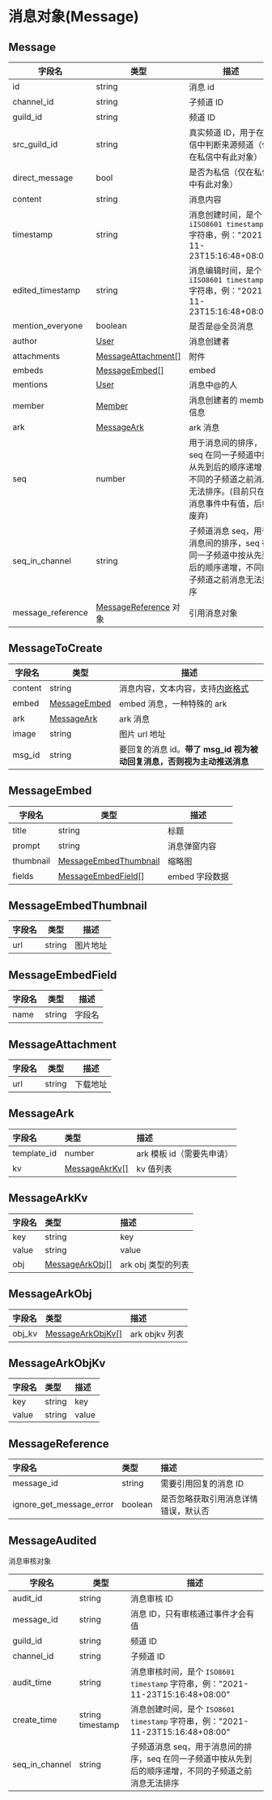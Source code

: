 # 消息对象(Message) <Badge text="v1.0.0" />

## Message

| 字段名            | 类型                                       | 描述                                                                                                                       |
| ----------------- | ------------------------------------------ | -------------------------------------------------------------------------------------------------------------------------- |
| id                | string                                     | 消息 id                                                                                                                    |
| channel_id        | string                                     | 子频道 ID                                                                                                                  |
| guild_id          | string                                     | 频道 ID                                                                                                                    |
| src_guild_id      | string                                    | 真实频道 ID，用于在私信中判断来源频道（仅在私信中有此对象）                                                                    |
| direct_message    | bool                                      | 是否为私信（仅在私信中有此对象）                                                                                             |
| content           | string                                     | 消息内容                                                                                                                   |
| timestamp         | string                                     | 消息创建时间，是个 `iISO8601 timestamp` 字符串，例："2021-11-23T15:16:48+08:00"                                            |
| edited_timestamp  | string                                     | 消息编辑时间，是个 `iISO8601 timestamp` 字符串，例："2021-11-23T15:16:48+08:00"                                            |
| mention_everyone  | boolean                                    | 是否是@全员消息                                                                                                            |
| author            | [User](../model/user#user)                 | 消息创建者                                                                                                                 |
| attachments       | [MessageAttachment[]](#messageattachment)  | 附件                                                                                                                       |
| embeds            | [MessageEmbed[]](#messageembed)            | embed                                                                                                                      |
| mentions          | [User](../model/user#user)                 | 消息中@的人                                                                                                                |
| member            | [Member](../model/member.md#member)        | 消息创建者的 member 信息                                                                                                   |
| ark               | [MessageArk](#messageark)                  | ark 消息                                                                                                                   |
| seq               | number                                     | 用于消息间的排序，seq 在同一子频道中按从先到后的顺序递增，不同的子频道之前消息无法排序。(目前只在消息事件中有值，后续废弃) |
| seq_in_channel    | string                                     | 子频道消息 seq，用于消息间的排序，seq 在同一子频道中按从先到后的顺序递增，不同的子频道之前消息无法排序                     |
| message_reference | [MessageReference](#messagereference) 对象 | 引用消息对象                                                                                                               |

## MessageToCreate

| 字段名  | 类型                          | 描述                                                                    |
| ------- | ----------------------------- | ----------------------------------------------------------------------- |
| content | string                        | 消息内容，文本内容，支持[内嵌格式](message_format.md)                   |
| embed   | [MessageEmbed](#messageembed) | embed 消息，一种特殊的 ark                                              |
| ark     | [MessageArk](#messageark)     | ark 消息                                                                |
| image   | string                        | 图片 url 地址                                                           |
| msg_id  | string                        | 要回复的消息 id。**带了 msg_id 视为被动回复消息，否则视为主动推送消息** |

## MessageEmbed

| 字段名    | 类型                                            | 描述           |
| --------- | ----------------------------------------------- | -------------- |
| title     | string                                          | 标题           |
| prompt    | string                                          | 消息弹窗内容   |
| thumbnail | [MessageEmbedThumbnail](#messageembedthumbnail) | 缩略图         |
| fields    | [MessageEmbedField[]](#messageembedfield)       | embed 字段数据 |

## MessageEmbedThumbnail

| 字段名 | 类型   | 描述     |
| ------ | ------ | -------- |
| url    | string | 图片地址 |

## MessageEmbedField

| 字段名 | 类型   | 描述   |
| ------ | ------ | ------ |
| name   | string | 字段名 |

## MessageAttachment

| 字段名 | 类型   | 描述     |
| ------ | ------ | -------- |
| url    | string | 下载地址 |

## MessageArk

| 字段名      | 类型                            | 描述                      |
| :---------- | :------------------------------ | :------------------------ |
| template_id | number                          | ark 模板 id（需要先申请） |
| kv          | [MessageAkrKv[]](#messagearkkv) | kv 值列表                 |

## MessageArkKv

| 字段名 | 类型                              | 描述               |
| :----- | :-------------------------------- | :----------------- |
| key    | string                            | key                |
| value  | string                            | value              |
| obj    | [MessageArkObj[]](#messagearkobj) | ark obj 类型的列表 |

## MessageArkObj

| 字段名 | 类型                               | 描述           |
| :----- | :--------------------------------- | :------------- |
| obj_kv | [MessageArkObjKv[]](#messageobjkv) | ark objkv 列表 |

## MessageArkObjKv

| 字段名 | 类型   | 描述  |
| :----- | :----- | :---- |
| key    | string | key   |
| value  | string | value |

## MessageReference

| 字段名                   | 类型    | 描述                                 |
| :----------------------- | :------ | :----------------------------------- |
| message_id               | string  | 需要引用回复的消息 ID                |
| ignore_get_message_error | boolean | 是否忽略获取引用消息详情错误，默认否 |

## MessageAudited

消息审核对象

| 字段名         | 类型             | 描述                                                                                                   |
| -------------- | ---------------- | ------------------------------------------------------------------------------------------------------ |
| audit_id       | string           | 消息审核 ID                                                                                            |
| message_id     | string           | 消息 ID，只有审核通过事件才会有值                                                                      |
| guild_id       | string           | 频道 ID                                                                                                |
| channel_id     | string           | 子频道 ID                                                                                              |
| audit_time     | string           | 消息审核时间，是个 `ISO8601 timestamp` 字符串，例："2021-11-23T15:16:48+08:00"                         |
| create_time    | string timestamp | 消息创建时间，是个 `ISO8601 timestamp` 字符串，例："2021-11-23T15:16:48+08:00"                         |
| seq_in_channel | string           | 子频道消息 seq，用于消息间的排序，seq 在同一子频道中按从先到后的顺序递增，不同的子频道之前消息无法排序 |
